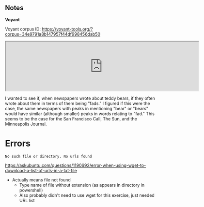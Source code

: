 ## Notes
**Voyant**

Voyant corpus ID: https://voyant-tools.org/?corpus=34e9791a8b147957f44df998456dab50
<iframe style='width: 637px; height: 163px;' src='https://voyant-tools.org/tool/Phrases/?query=free&corpus=34e9791a8b147957f44df998456dab50'></ifra
  me>
The above section is interesting because it shows different groups of usage for the word "free":  relating to slavery, press, or passages.

<iframe style='width: 564px; height: 335px;' src='https://voyant-tools.org/tool/Trends/?stopList=keywords-f0753fd4410091128048053659509d49&query=faddy&query=fad*&query=fad&query=%22new%20toys*%22&query=bear&query=bears&query=craze*&mode=&chartType=line&corpus=48d327dd945f1331190cc3dc30fb560f'></iframe>

I wanted to see if, when newspapers wrote about teddy bears, if they often wrote about them in terms of them being "fads." I figured if this were the case, the same newspapers with peaks in mentioning "bear" or "bears" would have similar (although smaller) peaks in words relating to "fad." This seems to be the case for the San Francisco Call, The Sun, and the Minneapolis Journal. 

# Errors
`No such file or directory. No urls found`

https://askubuntu.com/questions/1190692/error-when-using-wget-to-download-a-list-of-urls-in-a-txt-file

* Actually means file not found
  * Type name of file without extension (as appears in directory in powershell)
  * Also probably didn't need to use wget for this exercise, just needed URL list
